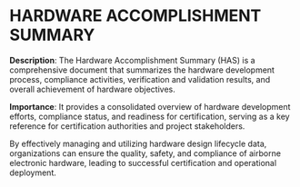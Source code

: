 # HARDWARE ACCOMPLISHMENT SUMMARY

**Description**: The Hardware Accomplishment Summary (HAS) is a comprehensive document that summarizes the hardware development process, compliance activities, verification and validation results, and overall achievement of hardware objectives.

**Importance**: It provides a consolidated overview of hardware development efforts, compliance status, and readiness for certification, serving as a key reference for certification authorities and project stakeholders.

By effectively managing and utilizing hardware design lifecycle data, organizations can ensure the quality, safety, and compliance of airborne electronic hardware, leading to successful certification and operational deployment.
